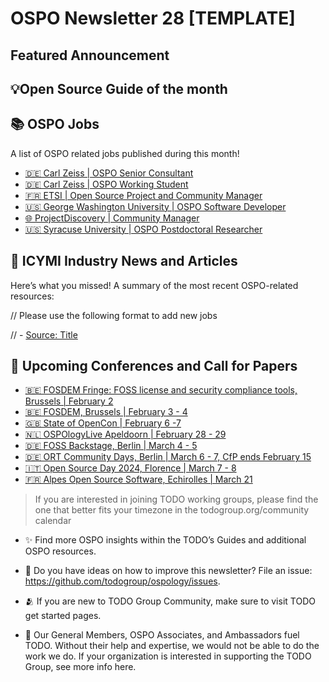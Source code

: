 # OSPO Newsletter 28 [TEMPLATE]

## Featured Announcement 


## 💡Open Source Guide of the month


## 📚 OSPO Jobs

A list of OSPO related jobs published during this month!

- [ 🇩🇪 Carl Zeiss | OSPO Senior Consultant](https://zeiss.ly/ospo-senior-consultant)
- [ 🇩🇪 Carl Zeiss | OSPO Working Student](https://zeiss.ly/ospo-student)
- [ 🇫🇷 ETSI | Open Source Project and Community Manager](https://www.etsi.org/work-at-etsi/open-positions/50-jobs/2282-%20technical-expert)
- [ 🇺🇸 George Washington University | OSPO Software Developer](https://www.gwu.jobs/postings/108078)
- [ 🌐 ProjectDiscovery | Community Manager](https://boards.greenhouse.io/projectdiscoveryinc/jobs/4320408006)
- [ 🇺🇸 Syracuse University | OSPO Postdoctoral Researcher](https://jobs.chronicle.com/job/37586105/postdoctoral-researcher-open-source-project-office/)


## 📌 ICYMI Industry News and Articles
Here’s what you missed! A summary of the most recent OSPO-related resources:

// Please use the following format to add new jobs

// - [Source: Title](link)


## 📎 Upcoming Conferences and Call for Papers

* [🇧🇪 FOSDEM Fringe: FOSS license and security compliance tools, Brussels | February 2 ](https://opencollective.com/aboutcode/events/fosdem-2024-fringe-workshop-on-foss-license-and-security-compliance-tools-ea75e63c)
* [🇧🇪 FOSDEM, Brussels | February 3 - 4 ](https://fosdem.org/2024/)
* [🇬🇧 State of OpenCon | February 6 -7](https://stateofopencon.com/)
* [🇳🇱 OSPOlogyLive Apeldoorn | February 28 - 29](https://community.linuxfoundation.org/events/details/lfhq-ospology-european-chapter-presents-ospologylive-apeldoorn/)
* [🇩🇪 FOSS Backstage, Berlin | March 4 - 5 ](https://24.foss-backstage.de/)
* [🇩🇪 ORT Community Days, Berlin | March 6 - 7, CfP ends February 15 ](http://cd.oss-review-toolkit.org)
* [🇮🇹 Open Source Day 2024, Florence | March 7 - 8 ](https://2024.osday.dev/)
* [🇫🇷 Alpes Open Source Software, Echirolles | March 21 ](https://alposs.fr/)

> If you are interested in joining TODO working groups, please find the one that better fits your timezone in the todogroup.org/community calendar

* ✨ Find more OSPO insights within the TODO’s Guides and additional OSPO resources.

* 🧐 Do you have ideas on how to improve this newsletter? File an issue: https://github.com/todogroup/ospology/issues.

* 🫂 If you are new to TODO Group Community, make sure to visit TODO get started pages.

* 💚 Our General Members, OSPO Associates, and Ambassadors fuel TODO. Without their help and expertise, we would not be able to do the work we do. If your organization is interested in supporting the TODO Group, see more info here.
